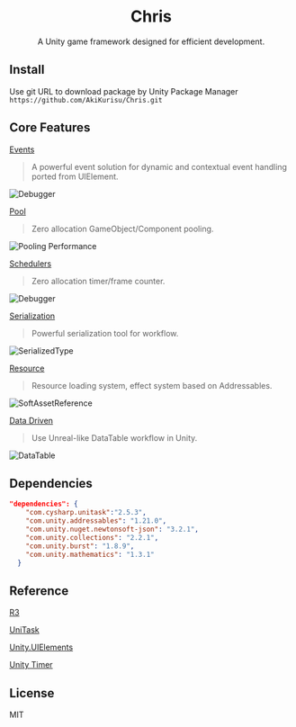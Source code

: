 <div align="center">

# Chris

A Unity game framework designed for efficient development.

</div>

## Install

Use git URL to download package by Unity Package Manager ```https://github.com/AkiKurisu/Chris.git```

## Core Features

[Events](./Docs/Events.md) 
> A powerful event solution for dynamic and contextual event handling ported from UIElement.

![Debugger](./Docs/Images/debugger.png)

[Pool](./Docs/Pool.md) 
> Zero allocation GameObject/Component pooling. 

![Pooling Performance](./Docs/Images/pooling-performance.png)

[Schedulers](./Docs/Schedulers.md) 
> Zero allocation timer/frame counter. 

![Debugger](./Docs/Images/scheduler_debugger.png)

[Serialization](./Docs/Serialization.md)
> Powerful serialization tool for workflow.

![SerializedType](./Docs/Images/serializedtype.png)

[Resource](./Docs/Resource.md) 
> Resource loading system, effect system based on Addressables. 

![SoftAssetReference](./Docs/Images/soft_asset_reference.png)

[Data Driven](./Docs/DataDriven.md)
>Use Unreal-like DataTable workflow in Unity.

![DataTable](./Docs/Images/datatable_editor_window.png)

## Dependencies

```json
"dependencies": {
    "com.cysharp.unitask":"2.5.3",
    "com.unity.addressables": "1.21.0",
    "com.unity.nuget.newtonsoft-json": "3.2.1",
    "com.unity.collections": "2.2.1",
    "com.unity.burst": "1.8.9",
    "com.unity.mathematics": "1.3.1"
  }
```

## Reference

[R3](https://github.com/Cysharp/R3)

[UniTask](https://github.com/Cysharp/UniTask)

[Unity.UIElements](https://github.com/Unity-Technologies/UnityCsReference/tree/2022.3/ModuleOverrides/com.unity.ui/Core)

[Unity Timer](https://github.com/akbiggs/UnityTimer)

## License

MIT